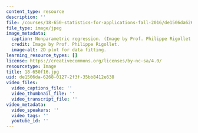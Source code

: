 ```yaml
---
content_type: resource
description: ''
file: /courses/18-650-statistics-for-applications-fall-2016/de1506da626801272f3f35bb8412e638_18-650f16.jpg
file_type: image/jpeg
image_metadata:
  caption: Nonparametric regression. (Image by Prof. Philippe Rigollet.)
  credit: Image by Prof. Philippe Rigollet.
  image-alt: 2D plot for data fitting.
learning_resource_types: []
license: https://creativecommons.org/licenses/by-nc-sa/4.0/
resourcetype: Image
title: 18-650f16.jpg
uid: de1506da-6268-0127-2f3f-35bb8412e638
video_files:
  video_captions_file: ''
  video_thumbnail_file: ''
  video_transcript_file: ''
video_metadata:
  video_speakers: ''
  video_tags: ''
  youtube_id: ''
---
```

